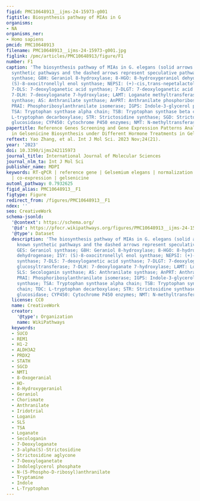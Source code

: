 ```yaml
---
figid: PMC10648913__ijms-24-15973-g001
figtitle: Biosynthesis pathway of MIAs in G
organisms:
- NA
organisms_ner:
- Homo sapiens
pmcid: PMC10648913
filename: PMC10648913__ijms-24-15973-g001.jpg
figlink: /pmc/articles/PMC10648913/figure/F1
number: F1
caption: 'The biosynthesis pathway of MIAs in G. elegans (solid arrows represent known
  synthetic pathways and the dashed arrows represent speculative pathways). GES: Geraniol
  synthase; G8H: Geraniol 8-hydroxylase; 8-HGO: 8-hydroxygeraniol dehydrogenase; ISY:
  (S)-8-oxocitronellyl enol synthase; NEPSI: (+)-cis,trans-nepetalactol synthase;
  7-DLS: 7-deoxyloganetic acid synthase; 7-DLGT: 7-deoxyloganetic acid glucosyltransferase;
  7-DLH: 7-deoxyloganate 7-hydroxylase; LAMT: Loganate methyltransferase; SLS: Secologanin
  synthase; AS: Anthranilate synthase; AnPRT: Anthranilate phosphoribosyltransferase;
  PRAI: Phosphoribosylanthranilate isomerase; IGPS: Indole-3-glycerol phosphate synthase;
  TSA: Tryptophan synthase alpha chain; TSB: Tryptophan synthase beta chain; TDC:
  L-tryptophan decarboxylase; STR: Strictosidine synthase; SGD: Strictosidine-β-D-
  glucosidase; CYP450: Cytochrome P450 enzymes; NMT: N-methyltransferase'
papertitle: Reference Genes Screening and Gene Expression Patterns Analysis Involved
  in Gelsenicine Biosynthesis under Different Hormone Treatments in Gelsemium elegans
reftext: Yao Zhang, et al. Int J Mol Sci. 2023 Nov;24(21).
year: '2023'
doi: 10.3390/ijms242115973
journal_title: International Journal of Molecular Sciences
journal_nlm_ta: Int J Mol Sci
publisher_name: MDPI
keywords: RT-qPCR | reference gene | Gelsemium elegans | normalization | hormone treatment
  | co-expression | gelsenicine
automl_pathway: 0.7932625
figid_alias: PMC10648913__F1
figtype: Figure
redirect_from: /figures/PMC10648913__F1
ndex: ''
seo: CreativeWork
schema-jsonld:
  '@context': https://schema.org/
  '@id': https://pfocr.wikipathways.org/figures/PMC10648913__ijms-24-15973-g001.html
  '@type': Dataset
  description: 'The biosynthesis pathway of MIAs in G. elegans (solid arrows represent
    known synthetic pathways and the dashed arrows represent speculative pathways).
    GES: Geraniol synthase; G8H: Geraniol 8-hydroxylase; 8-HGO: 8-hydroxygeraniol
    dehydrogenase; ISY: (S)-8-oxocitronellyl enol synthase; NEPSI: (+)-cis,trans-nepetalactol
    synthase; 7-DLS: 7-deoxyloganetic acid synthase; 7-DLGT: 7-deoxyloganetic acid
    glucosyltransferase; 7-DLH: 7-deoxyloganate 7-hydroxylase; LAMT: Loganate methyltransferase;
    SLS: Secologanin synthase; AS: Anthranilate synthase; AnPRT: Anthranilate phosphoribosyltransferase;
    PRAI: Phosphoribosylanthranilate isomerase; IGPS: Indole-3-glycerol phosphate
    synthase; TSA: Tryptophan synthase alpha chain; TSB: Tryptophan synthase beta
    chain; TDC: L-tryptophan decarboxylase; STR: Strictosidine synthase; SGD: Strictosidine-β-D-
    glucosidase; CYP450: Cytochrome P450 enzymes; NMT: N-methyltransferase'
  license: CC0
  name: CreativeWork
  creator:
    '@type': Organization
    name: WikiPathways
  keywords:
  - SUCO
  - REM1
  - H1-2
  - ALDH3A2
  - PRDX2
  - STATH
  - SGCD
  - NMT1
  - 8-Oxogeranial
  - HO-
  - 8-Hydroxygeraniol
  - Geraniol
  - Chorismate
  - Anthranilate
  - Iridotrial
  - Loganin
  - SLS
  - TSA
  - Loganate
  - Secologanin
  - 7-Deoxyloganate
  - 3-alpha(S)-Strictosidine
  - Strictosidine aglycone
  - 7-Deoxyloganetate
  - Indoleglycerol phosphate
  - N-(5-Phospho-D-ribosyl)anthranilate
  - Tryptamine
  - Indole
  - L-Tryptophan
---
```

